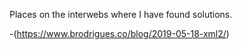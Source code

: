 Places on the interwebs where I have found solutions.

-(https://www.brodrigues.co/blog/2019-05-18-xml2/)
